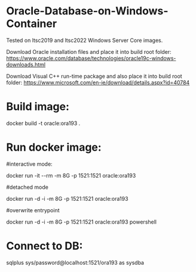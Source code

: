 # Oracle-Database-on-Windows-Container
Tested on ltsc2019 and ltsc2022 Windows Server Core images.

Download Oracle installation files and place it into build root folder:
https://www.oracle.com/database/technologies/oracle19c-windows-downloads.html

Download Visual C++ run-time package and also place it into build root folder:
https://www.microsoft.com/en-ie/download/details.aspx?id=40784

# Build image:
docker build -t oracle:ora193 . 

# Run docker image:

#interactive mode:

docker run -it --rm -m 8G -p 1521:1521 oracle:ora193

#detached mode

docker run -d -i -m 8G -p 1521:1521 oracle:ora193

#overwrite entrypoint

docker run -d -i -m 8G -p 1521:1521 oracle:ora193 powershell

# Connect to DB:
sqlplus sys/password@localhost:1521/ora193 as sysdba
